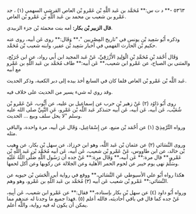 ٥٣٦٣ -** د ت س:** مُحَمَّد بن عَبد اللَّهِ بْن عَمْرو بْن العاص القرشي السهمي (١) ، جد عَمْرو بن شعيب بن محمد بن عَبد اللَّهِ بْن عَمْرو بْن العاص.

**قال الزبير بْن بكار:** أمه بنت محمئة بْن جزء الزبيدي.

وذكره أَبُو سَعِيد بْن يونس في "تاريخ المِصْرِيين "،** وَقَال:** روى عَن أبيه، روى عنه حكيم بْن الحارث الفهمي في أخبار سَعِيد بْن عفير، وابنه شعيب بْن مُحَمَّد.

وَقَال أَحْمَد بْنِ مُحَمَّدِ بْنِ الْوَلِيدِ الأَزْرَقِيِّ، عَنْ عَبد المجيد ابن أَبي رواد، عن ابن جُرَيْج، والمثنى بن الصباح، عن عَمْرو ابن شعيب،** عَن أبيه:** طاف مُحَمَّد بن عَبد اللَّهِ بن عَمْرو مع أبيه

عَبد اللَّه بْن عَمْرو بْن العاص فلما كان في السابع أخذ بيده إلى دبر الكعبة، وذكر الحديث.

وقد روي له شيء يسير من الحديث على خلاف فيه.

روى أَبُو دَاوُد (٢) عَنْ زهير بْن حرب عن إسماعيل بن عليه، عن أَيُّوب، عَنْ عَمْرو بْن شُعَيْب، عَن أبيه، عَن أبيه، عَن أبيه حتىذكر عَبد اللَّه بْن عَمْرو، عَنِ النَّبِيِّ صلى الله عليه وسلم "لا يحل سلف وبيع ... الحديث.

ورواه التِّرْمِذِيّ (١) عن أَحْمَد بْن منيع، عن إِسْمَاعِيل، وَقَال عَن أبيه، مرة واحدة، والباقي مثله.

وروى النَّسَائي (٢) عن عثمان بْن عَبد اللَّه، وهو ابن خرزاذ، عن سهل بْن بكار، عن وهيب بْن خالد، عن ابن طاووس، عَنْ عَمْرو بْن شعيب، عَن أبيه، عَن أبيه مُحَمَّد بْن عَبد اللَّهِ بْن عَمْرو،** قال مرة:** عَن أبيه،** وَقَال مرة:** عَنْ جده أن رَسُول اللَّهِ صَلَّى اللَّهُ عَلَيْهِ وسَلَّمَ نهى يوم خيبر عن لحوم الحمر الأهلية وعن الجلالة عن ركوبها وعن أكل لحمها.

هكذا رواه أَبُو علي الأسيوطي عَنِ النَّسَائي،** ووقع في رواية أبي الْحَسَن بْن حيويه عن النَّسَائي:** عَمْرو بْن شعيب عَن أبيه (٣) مُحَمَّد بن عَبد اللَّهِ بن عَمْرو، وهو وهم.

ورواه أَبُو داود (٤) عن سهل بْن بكار بإسناده،** فقال:** عن عَمْرو ابن شعيب، عَن أَبِيهِ، عَنْ جده كما قال في باقي أحاديثه، فالله أعلم (٥) .فهذا جميع ما وجدنا له عندهم مما يمكن أن يكون له فيه رواية، واللَّه أعلم.